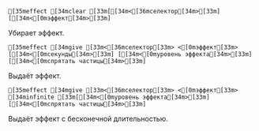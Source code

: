 ```ansi
[35meffect [34mclear [33m[[34m<[36mселектор[34m>[33m] [[34m<[0mэффект[34m>[33m]
```

Убирает эффект.

```ansi
[35meffect [34mgive [33m<[36mселектор[33m> <[0mэффект[33m> [[34m<[0mсекунды[34m>[33m] [[34m<[0mуровень эффекта[34m>[33m] [[34m<[0mспрятать частицы[34m>[33m]
```

Выдаёт эффект.

```ansi
[35meffect [34mgive [33m<[36mселектор[33m> <[0mэффект[33m> [34minfinite [33m[[34m<[0mуровень эффекта[34m>[33m] [[34m<[0mспрятать частицы[34m>[33m]
```

Выдаёт эффект с бесконечной длительностью.